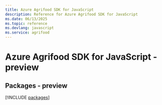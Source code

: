 ```yaml
---
title: Azure Agrifood SDK for JavaScript
description: Reference for Azure Agrifood SDK for JavaScript
ms.date: 06/13/2025
ms.topic: reference
ms.devlang: javascript
ms.service: agrifood
---
```

# Azure Agrifood SDK for JavaScript - preview
## Packages - preview
[!INCLUDE [packages](agrifood-index.md)]
